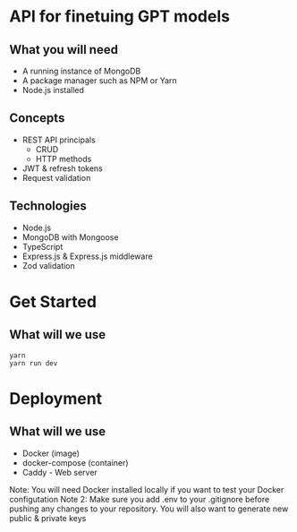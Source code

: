 # API for finetuing GPT models


## What you will need
* A running instance of MongoDB
* A package manager such as NPM or Yarn
* Node.js installed

## Concepts
* REST API principals
    * CRUD
    * HTTP methods
* JWT & refresh tokens
* Request validation
## Technologies
* Node.js
* MongoDB with Mongoose
* TypeScript
* Express.js & Express.js middleware
* Zod validation


# Get Started 

## What will we use
```
yarn
yarn run dev
```


# Deployment

## What will we use
* Docker (image)
* docker-compose (container)
* Caddy - Web server

Note: You will need Docker installed locally if you want to test your Docker configutation
Note 2: Make sure you add .env to your .gitignore before pushing any changes to your repository. You will also want to generate new public & private keys